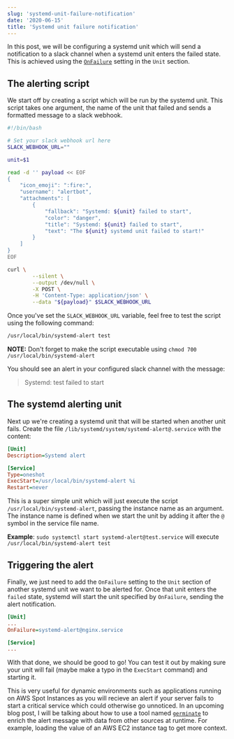 ```yaml
---
slug: 'systemd-unit-failure-notification'
date: '2020-06-15'
title: 'Systemd unit failure notification'
---
```


In this post, we will be configuring a systemd unit which will send a notification to a slack channel when a systemd unit enters the failed state. This is achieved using the [`OnFailure`](https://www.freedesktop.org/software/systemd/man/systemd.unit.html#OnFailure=) setting in the `Unit` section.

## The alerting script

We start off by creating a script which will be run by the systemd unit. This script takes one argument, the name of the unit that failed and sends a formatted message to a slack webhook.

```bash
#!/bin/bash

# Set your slack webhook url here
SLACK_WEBHOOK_URL=""

unit=$1

read -d '' payload << EOF
{
    "icon_emoji": ":fire:",
    "username": "alertbot",
    "attachments": [
        {
            "fallback": "Systemd: ${unit} failed to start",
            "color": "danger",
            "title": "Systemd: ${unit} failed to start",
            "text": "The ${unit} systemd unit failed to start!"
        }
    ]
}
EOF

curl \
        --silent \
        --output /dev/null \
        -X POST \
        -H 'Content-Type: application/json' \
        --data "${payload}" $SLACK_WEBHOOK_URL
```

Once you've set the `SLACK_WEBHOOK_URL` variable, feel free to test the script using the following command:

```sh
/usr/local/bin/systemd-alert test
```

**NOTE:** Don't forget to make the script executable using `chmod 700 /usr/local/bin/systemd-alert`

You should see an alert in your configured slack channel with the message:

> Systemd: test failed to start

## The systemd alerting unit

Next up we're creating a systemd unit that will be started when another unit fails. Create the file `/lib/systemd/system/systemd-alert@.service` with the content:

```ini
[Unit]
Description=Systemd alert

[Service]
Type=oneshot
ExecStart=/usr/local/bin/systemd-alert %i
Restart=never
```

This is a super simple unit which will just execute the script `/usr/local/bin/systemd-alert`, passing the instance name as an argument. The instance name is defined when we start the unit by adding it after the `@` symbol in the service file name.

**Example**: `sudo systemctl start systemd-alert@test.service` will execute `/usr/local/bin/systemd-alert test`

## Triggering the alert

Finally, we just need to add the `OnFailure` setting to the `Unit` section of another systemd unit we want to be alerted for. Once that unit enters the `failed` state, systemd will start the unit specified by `OnFailure`, sending the alert notification.

```ini
[Unit]
...
OnFailure=systemd-alert@nginx.service

[Service]
...
```

With that done, we should be good to go! You can test it out by making sure your unit will fail (maybe make a typo in the `ExecStart` command) and starting it.

This is very useful for dynamic environments such as applications running on AWS Spot Instances as you will recieve an alert if your server fails to start a critical service which could otherwise go unnoticed. In an upcoming blog post, I will be talking about how to use a tool named [`germinate`](https://github.com/itmecho/germinate) to enrich the alert message with data from other sources at runtime. For example, loading the value of an AWS EC2 instance tag to get more context.
